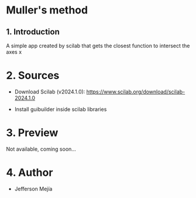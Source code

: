 
# Muller's method

## 1. Introduction

A simple app created by scilab that gets the closest function to intersect the axes x

# 2. Sources

- Download Scilab (v2024.1.0): https://www.scilab.org/download/scilab-2024.1.0

- Install guibuilder inside scilab libraries

# 3. Preview

Not available, coming soon...

# 4. Author

- Jefferson Mejía


